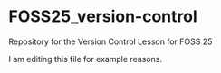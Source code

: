 # FOSS25_version-control
Repository for the Version Control Lesson for FOSS 25

I am editing this file for example reasons.
